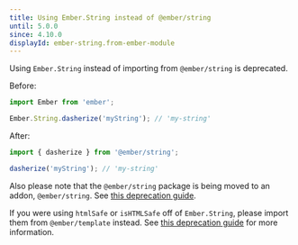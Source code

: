 ```yaml
---
title: Using Ember.String instead of @ember/string
until: 5.0.0
since: 4.10.0
displayId: ember-string.from-ember-module
---
```



Using `Ember.String` instead of importing from `@ember/string` is deprecated.

Before:

```js
import Ember from 'ember';

Ember.String.dasherize('myString'); // 'my-string'
```

After:

```js
import { dasherize } from '@ember/string';

dasherize('myString'); // 'my-string'
```

Also please note that the `@ember/string` package is being moved to an addon,
`@ember/string`. See [this deprecation guide](https://deprecations.emberjs.com/v4.x#toc_ember-string-add-package).

If you were using `htmlSafe` or `isHTMLSafe` off of `Ember.String`, please
import them from `@ember/template` instead. See
[this deprecation guide](https://deprecations.emberjs.com/v3.x#toc_ember-string-htmlsafe-ishtmlsafe) for more information.
